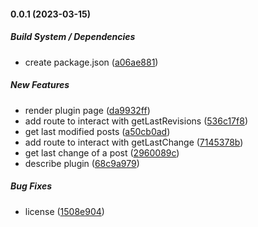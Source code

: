 #### 0.0.1 (2023-03-15)

##### Build System / Dependencies

*  create package.json ([a06ae881](https://github.com/epfl-si/wp-plugin-wp-last-page-changes/commit/a06ae881d9dd0cd5bd09cdbe63f8ed4c68262b50))

##### New Features

*  render plugin page ([da9932ff](https://github.com/epfl-si/wp-plugin-wp-last-page-changes/commit/da9932ffa28e432c63a29e58ed73b442943cab3e))
*  add route to interact with getLastRevisions ([536c17f8](https://github.com/epfl-si/wp-plugin-wp-last-page-changes/commit/536c17f8c539e39595140f72ce63fea85b272bb8))
*  get last modified posts ([a50cb0ad](https://github.com/epfl-si/wp-plugin-wp-last-page-changes/commit/a50cb0aded9180d809cc43355de881bc417c2111))
*  add route to interact with getLastChange ([7145378b](https://github.com/epfl-si/wp-plugin-wp-last-page-changes/commit/7145378b11ffbd5fcba7511da96999037915a53f))
*  get last change of a post ([2960089c](https://github.com/epfl-si/wp-plugin-wp-last-page-changes/commit/2960089c31c9563ea32fd6ce5ddc1daa09031213))
*  describe plugin ([68c9a979](https://github.com/epfl-si/wp-plugin-wp-last-page-changes/commit/68c9a9795404690a7cd8e5a5b51c548543cbc7f3))

##### Bug Fixes

*  license ([1508e904](https://github.com/epfl-si/wp-plugin-wp-last-page-changes/commit/1508e9043d6e627cba59cba4daabf0f808444e23))

